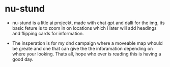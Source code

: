 # nu-stund 

- nu-stund is a litle ai projeckt, made with chat gpt and dalli for 
the img, its basic feture is to zoom in on locations which i later will add headings and flipping cards for information.

- The insperation is for my dnd campaign where a moveable map whould 
be greate and one that can give the the inforamation depending on where your looking.
Thats all, hope who ever is reading this is having a good day.
